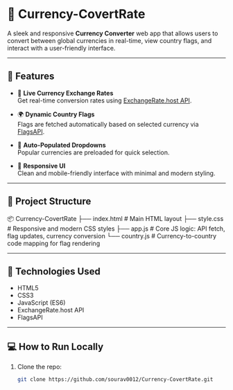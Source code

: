 # 💱 Currency-CovertRate

A sleek and responsive **Currency Converter** web app that allows users to convert between global currencies in real-time, view country flags, and interact with a user-friendly interface.

---

## 🚀 Features

- 🔄 **Live Currency Exchange Rates**  
  Get real-time conversion rates using [ExchangeRate.host API](https://exchangerate.host/).

- 🌍 **Dynamic Country Flags**  
  Flags are fetched automatically based on selected currency via [FlagsAPI](https://flagsapi.com/).

- 🎯 **Auto-Populated Dropdowns**  
  Popular currencies are preloaded for quick selection.

- 📱 **Responsive UI**  
  Clean and mobile-friendly interface with minimal and modern styling.

---

## 📂 Project Structure

📦 Currency-CovertRate
├── index.html # Main HTML layout
├── style.css # Responsive and modern CSS styles
├── app.js # Core JS logic: API fetch, flag updates, currency conversion
└── country.js # Currency-to-country code mapping for flag rendering



---

## 🔧 Technologies Used

- HTML5
- CSS3
- JavaScript (ES6)
- ExchangeRate.host API
- FlagsAPI

---

## 💻 How to Run Locally

1. Clone the repo:
   ```bash
   git clone https://github.com/sourav0012/Currency-CovertRate.git 
